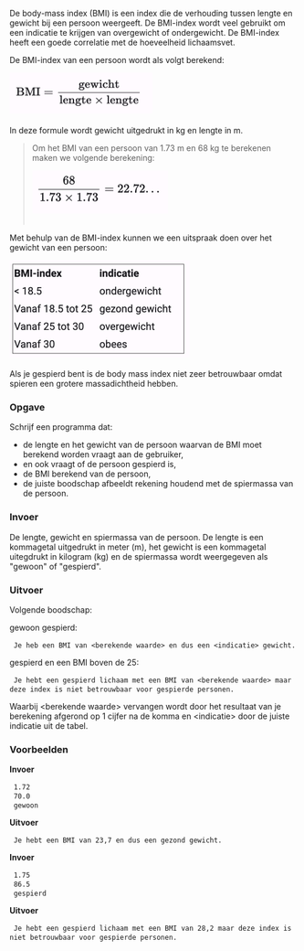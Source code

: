 De body-mass index (BMI) is een index die de verhouding tussen lengte en gewicht bij een persoon weergeeft. De BMI-index wordt veel gebruikt om een indicatie te krijgen van overgewicht of ondergewicht. De BMI-index heeft een goede correlatie met de hoeveelheid lichaamsvet.

De BMI-index van een persoon wordt als volgt berekend:
<br>  
<div class="dodona-centered-group"><img src="media/form_bmi.png" width="250" height="72"></div>
<br>
In deze formule wordt gewicht uitgedrukt in kg en lengte in m.  

> Om het BMI van een persoon van 1.73 m en 68 kg te berekenen maken we volgende berekening:
><br>  
><div class="dodona-centered-group"><img src="media/ber_bmi.png" width="238" height="75"></div>
><br>
Met behulp van de BMI-index kunnen we een uitspraak doen over het gewicht van een persoon:
<br>  
<div class="dodona-centered-group"><img src="media/tabel_bmi.png" width="315" height="170"></div>
<br>
Als je gespierd bent is de body mass index niet zeer betrouwbaar omdat spieren een grotere massadichtheid hebben.


### Opgave

Schrijf een programma dat:

- de lengte en het gewicht van de persoon waarvan de BMI moet berekend worden vraagt aan de gebruiker,
- en ook vraagt of de persoon gespierd is,
- de BMI berekend van de persoon,
- de juiste boodschap afbeeldt rekening houdend met de spiermassa van de persoon.

### Invoer

De lengte, gewicht en spiermassa van de persoon. De lengte is een kommagetal uitgedrukt in meter (m), het gewicht is een kommagetal uitegdrukt in kilogram (kg) en de spiermassa wordt weergegeven als "gewoon" of "gespierd".

### Uitvoer

Volgende boodschap:  

gewoon gespierd:

     Je heb een BMI van <berekende waarde> en dus een <indicatie> gewicht. 
     
gespierd en een BMI boven de 25:

     Je hebt een gespierd lichaam met een BMI van <berekende waarde> maar deze index is niet betrouwbaar voor gespierde personen.
     
Waarbij \<berekende waarde\> vervangen wordt door het resultaat van je berekening afgerond op 1 cijfer na de komma en \<indicatie\> door de juiste indicatie uit de tabel.

### Voorbeelden

**Invoer**

     1.72
     70.0
     gewoon

**Uitvoer**

     Je hebt een BMI van 23,7 en dus een gezond gewicht.  
     
**Invoer**

     1.75
     86.5
     gespierd

**Uitvoer**

     Je hebt een gespierd lichaam met een BMI van 28,2 maar deze index is niet betrouwbaar voor gespierde personen.

